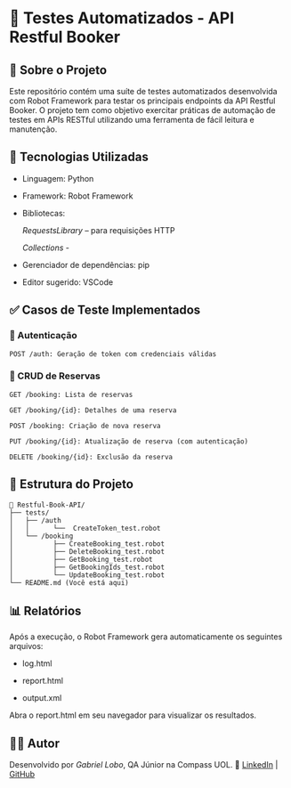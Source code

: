 # 🤖 Testes Automatizados - API Restful Booker

## 📌 Sobre o Projeto
Este repositório contém uma suíte de testes automatizados desenvolvida com Robot Framework para testar os principais endpoints da API Restful Booker. O projeto tem como objetivo exercitar práticas de automação de testes em APIs RESTful utilizando uma ferramenta de fácil leitura e manutenção.

## 🧰 Tecnologias Utilizadas
* Linguagem: Python
* Framework: Robot Framework
* Bibliotecas:

    *RequestsLibrary* – para requisições HTTP

    *Collections* - 

* Gerenciador de dependências: pip
* Editor sugerido: VSCode

## ✅ Casos de Teste Implementados

### 🔐 Autenticação
    POST /auth: Geração de token com credenciais válidas

### 📄 CRUD de Reservas

    GET /booking: Lista de reservas

    GET /booking/{id}: Detalhes de uma reserva

    POST /booking: Criação de nova reserva

    PUT /booking/{id}: Atualização de reserva (com autenticação)

    DELETE /booking/{id}: Exclusão da reserva

## 🧪 Estrutura do Projeto
    📁 Restful-Book-API/
    ├── tests/
    │   ├── /auth
    │   │      └──  CreateToken_test.robot
    │   └── /booking
    │          ├── CreateBooking_test.robot
    │          ├── DeleteBooking_test.robot
    │          ├── GetBooking_test.robot
    │          ├── GetBookingIds_test.robot
    │          └── UpdateBooking_test.robot
    └── README.md (Você está aqui)

## 📊 Relatórios
Após a execução, o Robot Framework gera automaticamente os seguintes arquivos:

* log.html

* report.html

* output.xml

Abra o report.html em seu navegador para visualizar os resultados.

## 👨‍💻 Autor
Desenvolvido por _Gabriel Lobo_, QA Júnior na Compass UOL.
🔗 [LinkedIn](https://www.linkedin.com/in/devgabrielvitor/) | [GitHub](https://github.com/Gvitor10)